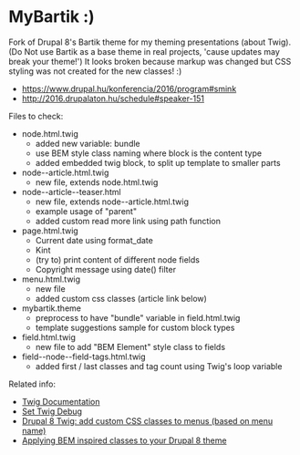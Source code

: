 # MyBartik :)

Fork of Drupal 8's Bartik theme for my theming presentations (about Twig).  
(Do Not use Bartik as a base theme in real projects, 'cause updates may break
your theme!')
It looks broken because markup was changed but CSS styling was not created for
the new classes! :)

- https://www.drupal.hu/konferencia/2016/program#smink
- http://2016.drupalaton.hu/schedule#speaker-151

Files to check:
- node.html.twig
  - added new variable: bundle
  - use BEM style class naming where block is the content type
  - added embedded twig block, to split up template to smaller parts
- node--article.html.twig
  - new file, extends node.html.twig
- node--article--teaser.html
  - new file, extends node--article.html.twig
  - example usage of "parent"
  - added custom read more link using path function
- page.html.twig
  - Current date using format_date
  - Kint
  - (try to) print content of different node fields
  - Copyright message using date() filter
- menu.html.twig
  - new file
  - added custom css classes (article link below)
- mybartik.theme
  - preprocess to have "bundle" variable in field.html.twig
  - template suggestions sample for custom block types
- field.html.twig
  - new file to add "BEM Element" style class to fields
- field--node--field-tags.html.twig
  - added first / last classes and tag count using Twig's loop variable

Related info:
- [Twig Documentation](http://twig.sensiolabs.org/documentation)
- [Set Twig Debug](https://www.drupal.org/node/2259531)
- [Drupal 8 Twig: add custom CSS classes to menus (based on menu name)](https://medium.com/integral-vision/drupal-8-twig-add-custom-css-classes-to-menus-based-on-menu-name-35b50142521a#.2lg9fvoeq)
- [Applying BEM inspired classes to your Drupal 8 theme](https://thejibe.com/articles/applying-bem-inspired-classes-to-your-drupal-8-theme)
